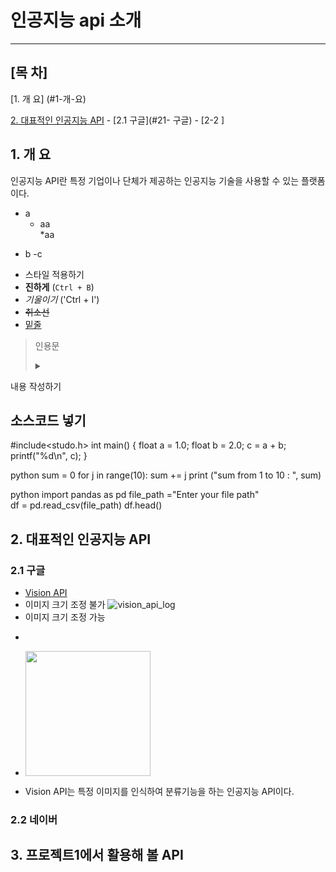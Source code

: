 # 인공지능 api 소개
___
## [목 차]

[1. 개 요] (#1-개-요)   

[2. 대표적인 인공지능 API](#2.-대표적인-인공지능-api)
     - [2.1 구글](#21- 구글)
     - [2-2 ]
## 1. 개 요
인공지능 API란 특정 기업이나 단체가 제공하는 인공지능 기술을 사용할 수 있는 플랫폼이다.

* a
   * aa     
*aa  
- b
-c 
* 스타일 적용하기
* **진하게** (`Ctrl + B`)
* _기울이기_ ('Ctrl + I')
* <s>취소선</s>
* <u>밑줄</u>

>인용문
> 
> <details><summary>
</summary>
내용 작성하기
</details>

## 소스코드 넣기

#include<studo.h>
int main()
{
 float a = 1.0;
 float b = 2.0;
 c = a + b;
 printf("%d\n", c);
}

 python
sum = 0
for j in range(10): 
sum += j
print ("sum from 1 to 10 : ", sum)

python
import pandas as pd
file_path ="Enter your file path"   
df = pd.read_csv(file_path)
df.head()
    
## 2. 대표적인 인공지능 API
### 2.1 구글
* [Vision API](https://cloud.google.com/vision?hI=ko)
* 이미지 크기 조정 불가
![vision_api_log](./vision_api_logo.png) 
* 이미지 크기 조정 가능
* <p align="center">
* <img src="./vision_api_logo.png" width="200"/>
  </p>
* Vision API는 특정 이미지를 인식하여 분류기능을 하는 인공지능 API이다.
### 2.2 네이버

## 3. 프로젝트1에서 활용해 볼 API 
